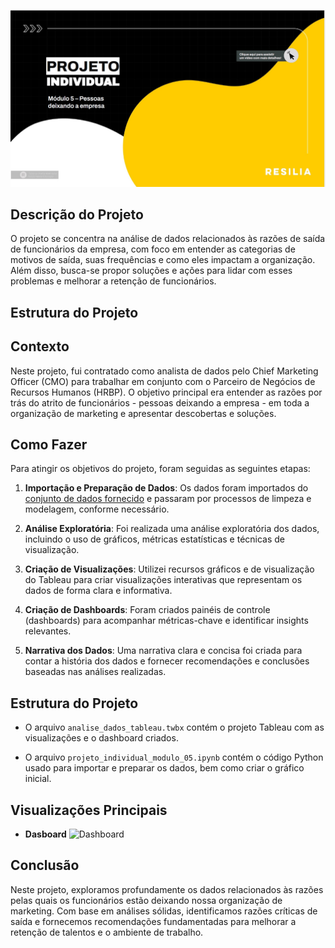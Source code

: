 
![Projeto Individual Módulo 05](images/projeto_individual.jpg)

## Descrição do Projeto

O projeto se concentra na análise de dados relacionados às razões de saída de funcionários da empresa, com foco em entender as categorias de motivos de saída, suas frequências e como eles impactam a organização. Além disso, busca-se propor soluções e ações para lidar com esses problemas e melhorar a retenção de funcionários.

## Estrutura do Projeto

## Contexto

Neste projeto, fui contratado como analista de dados pelo Chief Marketing Officer (CMO) para trabalhar em conjunto com o Parceiro de Negócios de Recursos Humanos (HRBP). O objetivo principal era entender as razões por trás do atrito de funcionários - pessoas deixando a empresa - em toda a organização de marketing e apresentar descobertas e soluções.

## Como Fazer

Para atingir os objetivos do projeto, foram seguidas as seguintes etapas:

1. **Importação e Preparação de Dados**: Os dados foram importados do [conjunto de dados fornecido](https://raw.githubusercontent.com/julianapvh/projeto_individual_modulo_05/main/data/dados_tratados.csv) e passaram por processos de limpeza e modelagem, conforme necessário.

2. **Análise Exploratória**: Foi realizada uma análise exploratória dos dados, incluindo o uso de gráficos, métricas estatísticas e técnicas de visualização.

3. **Criação de Visualizações**: Utilizei recursos gráficos e de visualização do Tableau para criar visualizações interativas que representam os dados de forma clara e informativa.

4. **Criação de Dashboards**: Foram criados painéis de controle (dashboards) para acompanhar métricas-chave e identificar insights relevantes.

5. **Narrativa dos Dados**: Uma narrativa clara e concisa foi criada para contar a história dos dados e fornecer recomendações e conclusões baseadas nas análises realizadas.


## Estrutura do Projeto

- O arquivo `analise_dados_tableau.twbx` contém o projeto Tableau com as visualizações e o dashboard criados.

- O arquivo `projeto_individual_modulo_05.ipynb` contém o código Python usado para importar e preparar os dados, bem como criar o gráfico inicial.

## Visualizações Principais

- **Dasboard**
  ![Dashboard](images/Painel1(1).png)


## Conclusão

Neste projeto, exploramos profundamente os dados relacionados às razões pelas quais os funcionários estão deixando nossa organização de marketing. Com base em análises sólidas, identificamos razões críticas de saída e fornecemos recomendações fundamentadas para melhorar a retenção de talentos e o ambiente de trabalho.

